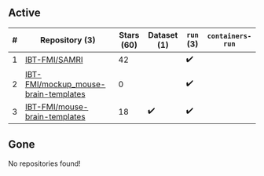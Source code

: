 ## Active
| # | Repository (3) | Stars (60) | Dataset (1) | `run` (3) | `containers-run` |
| --- | --- | --- | --- | --- | --- |
| 1 | [IBT-FMI/SAMRI](https://github.com/IBT-FMI/SAMRI) | 42 |  | :heavy_check_mark: |  |
| 2 | [IBT-FMI/mockup_mouse-brain-templates](https://github.com/IBT-FMI/mockup_mouse-brain-templates) | 0 |  | :heavy_check_mark: |  |
| 3 | [IBT-FMI/mouse-brain-templates](https://github.com/IBT-FMI/mouse-brain-templates) | 18 | :heavy_check_mark: | :heavy_check_mark: |  |

## Gone
No repositories found!
